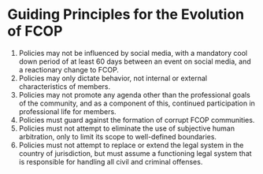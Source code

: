 # Guiding Principles for the Evolution of FCOP

1. Policies may not be influenced by social media, with a mandatory cool down period of at least 60 days between an event on social media, and a reactionary change to FCOP.
2. Policies may only dictate behavior, not internal or external characteristics of members.
3. Policies may not promote any agenda other than the professional goals of the community, and as a component of this, continued participation in professional life for members.
4. Policies must guard against the formation of corrupt FCOP communities.
5. Policies must not attempt to eliminate the use of subjective human arbitration, only to limit its scope to well-defined boundaries.
6. Policies must not attempt to replace or extend the legal system in the country of jurisdiction, but must assume a functioning legal system that is responsible for handling all civil and criminal offenses.
